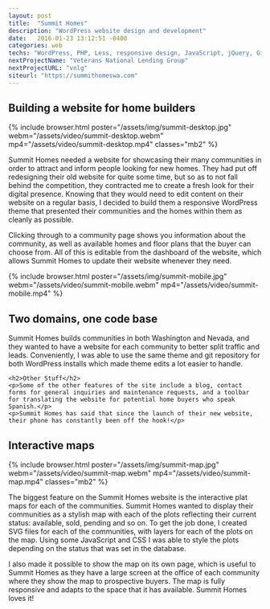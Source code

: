 ```yaml
---
layout: post
title:  "Summit Homes"
description: "WordPress website design and development"
date:   2016-01-23 13:12:51 -0400
categories: web
techs: "WordPress, PHP, Less, responsive design, JavaScript, jQuery, Git, SVG, Google Translate, Google Maps API"
nextProjectName: "Veterans National Lending Group"
nextProjectURL: "vnlg"
siteurl: "https://summithomeswa.com"
---
```

<div class="container-thin mx-auto p2">
<h2>Building a website for home builders</h2>
{% include browser.html poster="/assets/img/summit-desktop.jpg" webm="/assets/video/summit-desktop.webm" mp4="/assets/video/summit-desktop.mp4" classes="mb2" %}
<p>Summit Homes needed a website for showcasing their many communities in order to attract and inform people looking for new homes. They had put off redesigning their old website for quite some time, but so as to not fall behind the competition, they contracted me to create a fresh look for their digital presence. Knowing that they would need to edit content on their website on a regular basis, I decided to build them a responsive WordPress theme that presented their communities and the homes within them as cleanly as possible.</p>
<p>Clicking through to a community page shows you information about the community, as well as available homes and floor plans that the buyer can choose from. All of this is editable from the dashboard of the website, which allows Summit Homes to update their website whenever they need.</p>

</div>

<div class="container mx-auto p2 clearfix">
  <div class="col col-12 sm-col-4">
    {% include browser.html poster="/assets/img/summit-mobile.jpg" webm="/assets/video/summit-mobile.webm" mp4="/assets/video/summit-mobile.mp4" %}
  </div>
  <div class="col col-12 sm-col-8 sm-p4">
    <h2>Two domains, one code base</h2>
    <p>Summit Homes builds communities in both Washington and Nevada, and they wanted to have a website for each community to better split traffic and leads. Conveniently, I was able to use the same theme and git repository for both WordPress installs which made theme edits a lot easier to handle.</p>

    <h2>Other Stuff</h2>
    <p>Some of the other features of the site include a blog, contact forms for general inquiries and maintenance requests, and a toolbar for translating the website for potential home buyers who speak Spanish.</p>
    <p>Summit Homes has said that since the launch of their new website, their phone has constantly been off the hook!</p>
  </div>
</div>

<div class="container-thin mx-auto p2">
  <h2>Interactive maps</h2>

  {% include browser.html poster="/assets/img/summit-map.jpg" webm="/assets/video/summit-map.webm" mp4="/assets/video/summit-map.mp4" classes="mb2" %}

  <p>The biggest feature on the Summit Homes website is the interactive plat maps for each of the communities. Summit Homes wanted to display their communities as a stylish map with each of the plots reflecting their current status: available, sold, pending and so on. To get the job done, I created SVG files for each of the communities, with layers for each of the plots on the map. Using some JavaScript and CSS I was able to style the plots depending on the status that was set in the database.</p>
  <p>I also made it possible to show the map on its own page, which is useful to Summit Homes as they have a large screen at the office of each community where they show the map to prospective buyers. The map is fully responsive and adapts to the space that it has available. Summit Homes loves it!</p>
</div>